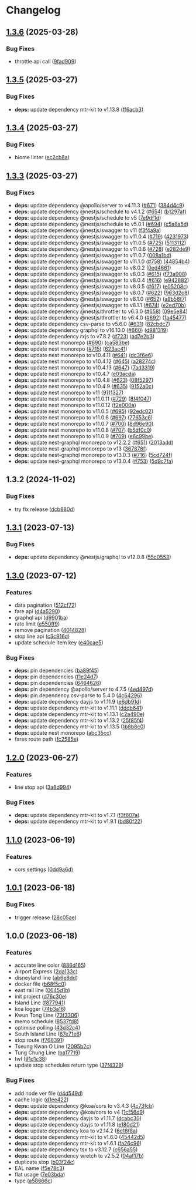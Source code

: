 # Changelog

## [1.3.6](https://github.com/MTR-Today/mtr-today-api/compare/v1.3.5...v1.3.6) (2025-03-28)


### Bug Fixes

* throttle api call ([9fad909](https://github.com/MTR-Today/mtr-today-api/commit/9fad909424e2b326a871c8a34ce6b746ac3098df))

## [1.3.5](https://github.com/MTR-Today/mtr-today-api/compare/v1.3.4...v1.3.5) (2025-03-27)


### Bug Fixes

* **deps:** update dependency mtr-kit to v1.13.8 ([ff6acb3](https://github.com/MTR-Today/mtr-today-api/commit/ff6acb350e7f33452309a3f5ce940b9117e0bcf4))

## [1.3.4](https://github.com/MTR-Today/mtr-today-api/compare/v1.3.3...v1.3.4) (2025-03-27)


### Bug Fixes

* biome linter ([ec2cb8a](https://github.com/MTR-Today/mtr-today-api/commit/ec2cb8a49c76ed0ffe41950c3d8ee3eb08165ae7))

## [1.3.3](https://github.com/MTR-Today/mtr-today-api/compare/v1.3.2...v1.3.3) (2025-03-27)


### Bug Fixes

* **deps:** update dependency @apollo/server to v4.11.3 ([#671](https://github.com/MTR-Today/mtr-today-api/issues/671)) ([384d4c9](https://github.com/MTR-Today/mtr-today-api/commit/384d4c98f9ee0fa00e8ea02cc96ca24c121089bf))
* **deps:** update dependency @nestjs/schedule to v4.1.2 ([#654](https://github.com/MTR-Today/mtr-today-api/issues/654)) ([b1297af](https://github.com/MTR-Today/mtr-today-api/commit/b1297af1e2e73fc74d263801a480636806e085eb))
* **deps:** update dependency @nestjs/schedule to v5 ([7e9df1d](https://github.com/MTR-Today/mtr-today-api/commit/7e9df1d2439cc066874718bd4bc9fb43eabcbda6))
* **deps:** update dependency @nestjs/schedule to v5.0.1 ([#694](https://github.com/MTR-Today/mtr-today-api/issues/694)) ([c5a6a5d](https://github.com/MTR-Today/mtr-today-api/commit/c5a6a5d1efcab7bfc8fce70721860bbd51bf5d81))
* **deps:** update dependency @nestjs/swagger to v11 ([f3f4a9a](https://github.com/MTR-Today/mtr-today-api/commit/f3f4a9a2c689380d7da3d5ab3de2f3fb4e5050fb))
* **deps:** update dependency @nestjs/swagger to v11.0.4 ([#719](https://github.com/MTR-Today/mtr-today-api/issues/719)) ([4231973](https://github.com/MTR-Today/mtr-today-api/commit/423197369e521720fe7e0d2430bddff07aef877d))
* **deps:** update dependency @nestjs/swagger to v11.0.5 ([#725](https://github.com/MTR-Today/mtr-today-api/issues/725)) ([5113112](https://github.com/MTR-Today/mtr-today-api/commit/5113112b89f002125cebb737df8c25d48980e60a))
* **deps:** update dependency @nestjs/swagger to v11.0.6 ([#728](https://github.com/MTR-Today/mtr-today-api/issues/728)) ([e282de9](https://github.com/MTR-Today/mtr-today-api/commit/e282de9366f82756ce39b29ca26af40d15054ba4))
* **deps:** update dependency @nestjs/swagger to v11.0.7 ([008a1bd](https://github.com/MTR-Today/mtr-today-api/commit/008a1bd8d41973f0045143ada47e43337e0a5d44))
* **deps:** update dependency @nestjs/swagger to v11.1.0 ([#758](https://github.com/MTR-Today/mtr-today-api/issues/758)) ([44854b4](https://github.com/MTR-Today/mtr-today-api/commit/44854b4341e63179fd71f5ec225d9b0751ac5c8c))
* **deps:** update dependency @nestjs/swagger to v8.0.2 ([0ed4661](https://github.com/MTR-Today/mtr-today-api/commit/0ed466158ed6e80f2f32798afe6b6955fad93efe))
* **deps:** update dependency @nestjs/swagger to v8.0.3 ([#615](https://github.com/MTR-Today/mtr-today-api/issues/615)) ([f73a908](https://github.com/MTR-Today/mtr-today-api/commit/f73a9084e3ccf20f66db00ac062cae7d574428ea))
* **deps:** update dependency @nestjs/swagger to v8.0.4 ([#616](https://github.com/MTR-Today/mtr-today-api/issues/616)) ([e942882](https://github.com/MTR-Today/mtr-today-api/commit/e942882f5d05b3768ece7c78252da796dec92ace))
* **deps:** update dependency @nestjs/swagger to v8.0.5 ([#617](https://github.com/MTR-Today/mtr-today-api/issues/617)) ([e05208c](https://github.com/MTR-Today/mtr-today-api/commit/e05208c19ed6adf38f8d3a7b39de4cdfae7621f2))
* **deps:** update dependency @nestjs/swagger to v8.0.7 ([#622](https://github.com/MTR-Today/mtr-today-api/issues/622)) ([963d2c8](https://github.com/MTR-Today/mtr-today-api/commit/963d2c85a506a15e7b18d6fceedfa67c649e0e02))
* **deps:** update dependency @nestjs/swagger to v8.1.0 ([#652](https://github.com/MTR-Today/mtr-today-api/issues/652)) ([a9b58f7](https://github.com/MTR-Today/mtr-today-api/commit/a9b58f7d28f33a7c8acc07809a967f84fb695435))
* **deps:** update dependency @nestjs/swagger to v8.1.1 ([#674](https://github.com/MTR-Today/mtr-today-api/issues/674)) ([e2ed70b](https://github.com/MTR-Today/mtr-today-api/commit/e2ed70bda43e3423b44de144e3a66e229b23f59d))
* **deps:** update dependency @nestjs/throttler to v6.3.0 ([#658](https://github.com/MTR-Today/mtr-today-api/issues/658)) ([09e5e84](https://github.com/MTR-Today/mtr-today-api/commit/09e5e848f431f6bd610fc903e810b35cda5ac831))
* **deps:** update dependency @nestjs/throttler to v6.4.0 ([#692](https://github.com/MTR-Today/mtr-today-api/issues/692)) ([1a45477](https://github.com/MTR-Today/mtr-today-api/commit/1a454773eed88eb433ac13142c6c1f2e2a751ed0))
* **deps:** update dependency csv-parse to v5.6.0 ([#631](https://github.com/MTR-Today/mtr-today-api/issues/631)) ([82cbdc7](https://github.com/MTR-Today/mtr-today-api/commit/82cbdc7329e4116cd48ce4bb8b7b304ca4c32b8a))
* **deps:** update dependency graphql to v16.10.0 ([#660](https://github.com/MTR-Today/mtr-today-api/issues/660)) ([d981319](https://github.com/MTR-Today/mtr-today-api/commit/d98131963b1565299c9bf05294da7195fd20316b))
* **deps:** update dependency rxjs to v7.8.2 ([#723](https://github.com/MTR-Today/mtr-today-api/issues/723)) ([ad7e2b3](https://github.com/MTR-Today/mtr-today-api/commit/ad7e2b3627dd0ba53b3e12c6f76ee4d19b00e481))
* **deps:** update nest monorepo ([#690](https://github.com/MTR-Today/mtr-today-api/issues/690)) ([ca583be](https://github.com/MTR-Today/mtr-today-api/commit/ca583be3ab6bcb7e444af3486c169182570182fc))
* **deps:** update nest monorepo ([#715](https://github.com/MTR-Today/mtr-today-api/issues/715)) ([623ac41](https://github.com/MTR-Today/mtr-today-api/commit/623ac41f93358259d1ebc2740c7cef2e2efa9f87))
* **deps:** update nest monorepo to v10.4.11 ([#641](https://github.com/MTR-Today/mtr-today-api/issues/641)) ([dc3f6e6](https://github.com/MTR-Today/mtr-today-api/commit/dc3f6e600066fd18c3b36ba9b7977029750bd92d))
* **deps:** update nest monorepo to v10.4.12 ([#645](https://github.com/MTR-Today/mtr-today-api/issues/645)) ([a28274c](https://github.com/MTR-Today/mtr-today-api/commit/a28274cf337fccf94b442b54b20419b68e1d2308))
* **deps:** update nest monorepo to v10.4.13 ([#647](https://github.com/MTR-Today/mtr-today-api/issues/647)) ([7ad3319](https://github.com/MTR-Today/mtr-today-api/commit/7ad33192981bdd75b7ab1eb534b7d41c6b798933))
* **deps:** update nest monorepo to v10.4.7 ([e03acda](https://github.com/MTR-Today/mtr-today-api/commit/e03acda72f71402be2ed3bb586a8a7d291da84b9))
* **deps:** update nest monorepo to v10.4.8 ([#623](https://github.com/MTR-Today/mtr-today-api/issues/623)) ([08f5297](https://github.com/MTR-Today/mtr-today-api/commit/08f5297acc4890bc9963c575f1e340ebccf3b315))
* **deps:** update nest monorepo to v10.4.9 ([#635](https://github.com/MTR-Today/mtr-today-api/issues/635)) ([9152a0c](https://github.com/MTR-Today/mtr-today-api/commit/9152a0c775be8538c8be19fa8c65147dd60bebb1))
* **deps:** update nest monorepo to v11 ([9111327](https://github.com/MTR-Today/mtr-today-api/commit/91113273f0a073d58cbc0f84e5da27addd7f1574))
* **deps:** update nest monorepo to v11.0.11 ([#729](https://github.com/MTR-Today/mtr-today-api/issues/729)) ([8f4f047](https://github.com/MTR-Today/mtr-today-api/commit/8f4f04740ab27a6444841c1154bd3d864b7602ab))
* **deps:** update nest monorepo to v11.0.12 ([f2e000a](https://github.com/MTR-Today/mtr-today-api/commit/f2e000ad6ce30bb0573146c5a604269ed566e115))
* **deps:** update nest monorepo to v11.0.5 ([#695](https://github.com/MTR-Today/mtr-today-api/issues/695)) ([92edc02](https://github.com/MTR-Today/mtr-today-api/commit/92edc02260379f921178adb95d4c620bddb64d1d))
* **deps:** update nest monorepo to v11.0.6 ([#697](https://github.com/MTR-Today/mtr-today-api/issues/697)) ([77653c6](https://github.com/MTR-Today/mtr-today-api/commit/77653c69504e283fc975a898c76cd3f84fc353d5))
* **deps:** update nest monorepo to v11.0.7 ([#700](https://github.com/MTR-Today/mtr-today-api/issues/700)) ([8d96e90](https://github.com/MTR-Today/mtr-today-api/commit/8d96e90ef0e6187017f0a0298c4762d5900da693))
* **deps:** update nest monorepo to v11.0.8 ([#707](https://github.com/MTR-Today/mtr-today-api/issues/707)) ([b5df0c0](https://github.com/MTR-Today/mtr-today-api/commit/b5df0c0c68477502e92e180dfe242b96b8c45b4a))
* **deps:** update nest monorepo to v11.0.9 ([#709](https://github.com/MTR-Today/mtr-today-api/issues/709)) ([e6c99be](https://github.com/MTR-Today/mtr-today-api/commit/e6c99be8953c5db59abbc5318e08ad46f2cd004f))
* **deps:** update nest-graphql monorepo to v12.2.2 ([#651](https://github.com/MTR-Today/mtr-today-api/issues/651)) ([2013add](https://github.com/MTR-Today/mtr-today-api/commit/2013add146536eb7a4f846c8d5d1309b1f58537f))
* **deps:** update nest-graphql monorepo to v13 ([367878f](https://github.com/MTR-Today/mtr-today-api/commit/367878f26c142f38cf123b9a7f8a70d283f8bfb9))
* **deps:** update nest-graphql monorepo to v13.0.3 ([#716](https://github.com/MTR-Today/mtr-today-api/issues/716)) ([5cd724f](https://github.com/MTR-Today/mtr-today-api/commit/5cd724f507714135c84b105894c619e862f31640))
* **deps:** update nest-graphql monorepo to v13.0.4 ([#753](https://github.com/MTR-Today/mtr-today-api/issues/753)) ([5d9c7fa](https://github.com/MTR-Today/mtr-today-api/commit/5d9c7fa53c1d6e4485aa5d35582bb7f8bc28aba1))

## 1.3.2 (2024-11-02)


### Bug Fixes

* try fix release ([dcb880d](https://github.com/MTR-Today/mtr-today-api/commit/dcb880db850718cad63e256a10b29cd0a3886d08))

## [1.3.1](https://github.com/MTR-Today/mtr-today-api/compare/v1.3.0...v1.3.1) (2023-07-13)


### Bug Fixes

* **deps:** update dependency @nestjs/graphql to v12.0.8 ([55c0553](https://github.com/MTR-Today/mtr-today-api/commit/55c0553c40dd6ad8e5a81d47dee7be17e9f5fa6d))

## [1.3.0](https://github.com/MTR-Today/mtr-today-api/compare/v1.2.0...v1.3.0) (2023-07-12)


### Features

* data pagination ([512cf72](https://github.com/MTR-Today/mtr-today-api/commit/512cf72674376247c9d1962021c0d20aae8bc854))
* fare api ([d4a5290](https://github.com/MTR-Today/mtr-today-api/commit/d4a5290db4b5c7376991bdaeead2f9155e9cf9c8))
* graphql api ([d9901ba](https://github.com/MTR-Today/mtr-today-api/commit/d9901ba9bbcf8baee45a186f35b160a9161ac9de))
* rate limit ([e550ff9](https://github.com/MTR-Today/mtr-today-api/commit/e550ff950f0519d38003090e494f7ddb5626f3b0))
* remove pagination ([4014828](https://github.com/MTR-Today/mtr-today-api/commit/4014828fe98def0a1225384ea416f2cf14ba9575))
* stop line api ([c3c916d](https://github.com/MTR-Today/mtr-today-api/commit/c3c916da5e7a16899c98f11352fab190b0621e27))
* update schedule item key ([e40cae5](https://github.com/MTR-Today/mtr-today-api/commit/e40cae528d179c6244c15d8f0e62f88377696051))


### Bug Fixes

* **deps:** pin dependencies ([ba89f45](https://github.com/MTR-Today/mtr-today-api/commit/ba89f45787ca8337a81d8926a31852680eec270f))
* **deps:** pin dependencies ([f1e24d7](https://github.com/MTR-Today/mtr-today-api/commit/f1e24d72476083d16f64cb2c6a81f98c7c923863))
* **deps:** pin dependencies ([6464626](https://github.com/MTR-Today/mtr-today-api/commit/646462685f0b5a8e9348abda63fd78f8f5f92eb4))
* **deps:** pin dependency @apollo/server to 4.7.5 ([4ed497d](https://github.com/MTR-Today/mtr-today-api/commit/4ed497d01f327a886e0b1430826419e3b8bd2539))
* **deps:** pin dependency csv-parse to 5.4.0 ([4c64296](https://github.com/MTR-Today/mtr-today-api/commit/4c64296550fc3a3bbfef72c16f393a1e824ec0bf))
* **deps:** update dependency dayjs to v1.11.9 ([e6db91d](https://github.com/MTR-Today/mtr-today-api/commit/e6db91d0cf6c7be494b5358b35e647e69dee4938))
* **deps:** update dependency mtr-kit to v1.11.1 ([dddb641](https://github.com/MTR-Today/mtr-today-api/commit/dddb641f8834d68b08d2c20234beddac826d8edd))
* **deps:** update dependency mtr-kit to v1.13.1 ([c2a490e](https://github.com/MTR-Today/mtr-today-api/commit/c2a490ea8357247aea257f39810b09f9bd88c167))
* **deps:** update dependency mtr-kit to v1.13.2 ([25f85f4](https://github.com/MTR-Today/mtr-today-api/commit/25f85f4e32953f0921a0cd0202b02dfc35b0aa14))
* **deps:** update dependency mtr-kit to v1.13.5 ([1b8b8c0](https://github.com/MTR-Today/mtr-today-api/commit/1b8b8c0b967ed02844eda7f7c8a2220a913ec168))
* **deps:** update nest monorepo ([abc35cc](https://github.com/MTR-Today/mtr-today-api/commit/abc35cce56b44eed934b8ae3bc5aaccaaaf0b71e))
* fares route path ([fc2585e](https://github.com/MTR-Today/mtr-today-api/commit/fc2585e13f1c70b79da0da10c2c5dabe827b22e9))

## [1.2.0](https://github.com/MTR-Today/mtr-today-api/compare/v1.1.0...v1.2.0) (2023-06-27)


### Features

* line stop api ([3a8d994](https://github.com/MTR-Today/mtr-today-api/commit/3a8d9940d097e69f4bfdc23c81995177dd92ece5))


### Bug Fixes

* **deps:** update dependency mtr-kit to v1.7.1 ([f3f607a](https://github.com/MTR-Today/mtr-today-api/commit/f3f607a234696c38e5930277353595711b759025))
* **deps:** update dependency mtr-kit to v1.9.1 ([bd80f22](https://github.com/MTR-Today/mtr-today-api/commit/bd80f22fad990cad60c104decbc35c5b9add45f7))

## [1.1.0](https://github.com/mtr-today/mtr-today-api/compare/v1.0.1...v1.1.0) (2023-06-19)


### Features

* cors settings ([0dd9a6d](https://github.com/mtr-today/mtr-today-api/commit/0dd9a6d706b8db27a1c76e7e8ed289fa51f5c669))

## [1.0.1](https://github.com/mtr-today/mtr-today-api/compare/v1.0.0...v1.0.1) (2023-06-18)


### Bug Fixes

* trigger release ([28c05ae](https://github.com/mtr-today/mtr-today-api/commit/28c05ae02b956802cb7d6a512718d4a9dd0eb7a3))

## 1.0.0 (2023-06-18)


### Features

* accurate line color ([886d165](https://github.com/mtr-today/mtr-today-api/commit/886d1657393364613e16d1922f47932e395e34a5))
* Airport Express ([2da133c](https://github.com/mtr-today/mtr-today-api/commit/2da133cf65c20b90f95b3d6daad1256d9affef2d))
* disneyland line ([ab6e8dd](https://github.com/mtr-today/mtr-today-api/commit/ab6e8dda75d818f0ccbc1837b5d9d76191d9740e))
* docker file ([b68f5c0](https://github.com/mtr-today/mtr-today-api/commit/b68f5c0158ba71539c96df3b9af047b9043107dd))
* east rail line ([0645d1b](https://github.com/mtr-today/mtr-today-api/commit/0645d1bad54f2086e5c000b3fbbd7058646be2f2))
* init project ([d76c30e](https://github.com/mtr-today/mtr-today-api/commit/d76c30ee1f1ba2b5f373564d1cfebe9d6ccbfa0c))
* Island Line ([f877941](https://github.com/mtr-today/mtr-today-api/commit/f87794163240cc7dc85193971d367d6a5f6bd0f6))
* koa logger ([74b3a16](https://github.com/mtr-today/mtr-today-api/commit/74b3a167eb5ad27c3f5445ffaa6ec391ef48c32a))
* Kwun Tong Line ([73f3306](https://github.com/mtr-today/mtr-today-api/commit/73f33065bbbf2dc431ffd10a394a7cc1630bfc1b))
* memo schedule ([8537fd8](https://github.com/mtr-today/mtr-today-api/commit/8537fd8c3bc6fbbff01c1685a374578c9f0fd65a))
* optimise polling ([43d32c4](https://github.com/mtr-today/mtr-today-api/commit/43d32c4e9408f254ee70d59fe367ad4dce7eec67))
* South Island Line ([67e71e6](https://github.com/mtr-today/mtr-today-api/commit/67e71e6aaef93a69add81c0fdd2f1c8c9ca79406))
* stop route ([f766391](https://github.com/mtr-today/mtr-today-api/commit/f7663911b935578a81248b0bf6d313f10f07108f))
* Tseung Kwan O Line ([2095b2c](https://github.com/mtr-today/mtr-today-api/commit/2095b2cd2c8a82eb3f0bc2a75c4a7396edf76c4d))
* Tung Chung Line ([ba17719](https://github.com/mtr-today/mtr-today-api/commit/ba17719b2e880d6fa97afacf5aab0b3d7b76757c))
* twl ([91d1c38](https://github.com/mtr-today/mtr-today-api/commit/91d1c38be0c06282756a308c3fb62b34e9d79f17))
* update stop schedules return type ([37f4329](https://github.com/mtr-today/mtr-today-api/commit/37f43298644a688e12d1d90ee421659c54d23178))


### Bug Fixes

* add node ver file ([d4d549d](https://github.com/mtr-today/mtr-today-api/commit/d4d549d347798e0fad2dee3a0cc7b623e3325460))
* cache logic ([d1ee422](https://github.com/mtr-today/mtr-today-api/commit/d1ee4225e5cde26eff986fbd2fc703567588f78b))
* **deps:** update dependency @koa/cors to v3.4.3 ([4c73fcb](https://github.com/mtr-today/mtr-today-api/commit/4c73fcbfe609c21e5819c3472ebe1ab45ae0cd03))
* **deps:** update dependency @koa/cors to v4 ([1cf56d9](https://github.com/mtr-today/mtr-today-api/commit/1cf56d93a17145a04639f7dfcab50b2c22f67627))
* **deps:** update dependency dayjs to v1.11.7 ([dcabc30](https://github.com/mtr-today/mtr-today-api/commit/dcabc306ef80e164ff07ff315592213bdc2a60ef))
* **deps:** update dependency dayjs to v1.11.8 ([e180d21](https://github.com/mtr-today/mtr-today-api/commit/e180d214d555532283d2c1c3a845c5e84ce2121d))
* **deps:** update dependency koa to v2.14.2 ([6e18f8a](https://github.com/mtr-today/mtr-today-api/commit/6e18f8a48859a9e7243afc02981eb989b46be621))
* **deps:** update dependency mtr-kit to v1.6.0 ([45442d5](https://github.com/mtr-today/mtr-today-api/commit/45442d5d2c7009945e3973fd50895924e3691125))
* **deps:** update dependency mtr-kit to v1.6.1 ([fa26c96](https://github.com/mtr-today/mtr-today-api/commit/fa26c96ce915c2735d27830c4af2e7ad04ec3150))
* **deps:** update dependency tsx to v3.12.7 ([c656a55](https://github.com/mtr-today/mtr-today-api/commit/c656a55214622c5a72a0efa1e50b2c5bb07f3e10))
* **deps:** update dependency wretch to v2.5.2 ([04af17b](https://github.com/mtr-today/mtr-today-api/commit/04af17b987393054ee9f878fb7c9d398990b38e0))
* duplicate stop ([b03f24c](https://github.com/mtr-today/mtr-today-api/commit/b03f24c588d607c0581b8fcaef749d77231c9385))
* EAL name ([f5e78c3](https://github.com/mtr-today/mtr-today-api/commit/f5e78c3b7de50b546d7e13e275352c7c85c2d065))
* flat usage ([7e03bda](https://github.com/mtr-today/mtr-today-api/commit/7e03bda2eb32c89ed0a4d8ec86a3f960bff2eac1))
* type ([a58666c](https://github.com/mtr-today/mtr-today-api/commit/a58666c58613cfd7e7a89bcf640eb6b009a1ed3f))

